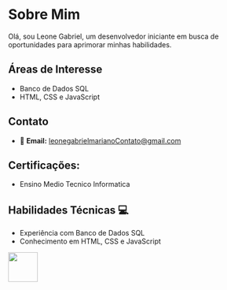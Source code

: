 # Sobre Mim

Olá, sou Leone Gabriel, um desenvolvedor iniciante em busca de oportunidades para aprimorar minhas habilidades.

## Áreas de Interesse

- Banco de Dados SQL
- HTML, CSS e JavaScript

## Contato

- &#x1F4E7; **Email:** leonegabrielmarianoContato@gmail.com

## Certificações:
- Ensino Medio Tecnico Informatica

## Habilidades Técnicas 💻

- Experiência com Banco de Dados SQL
- Conhecimento em HTML, CSS e JavaScript

<img style="height: 60 px; width: 60px;" src="https://cdn-icons-png.flaticon.com/128/5968/5968292.png" alt="">





  

